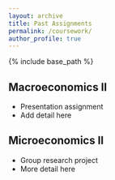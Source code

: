 ```yaml
---
layout: archive
title: Past Assignments
permalink: /coursework/
author_profile: true
---
```


{% include base_path %}

## Macroeconomics II
* Presentation assignment
* Add detail here

## Microeconomics II
* Group research project
* More detail here


